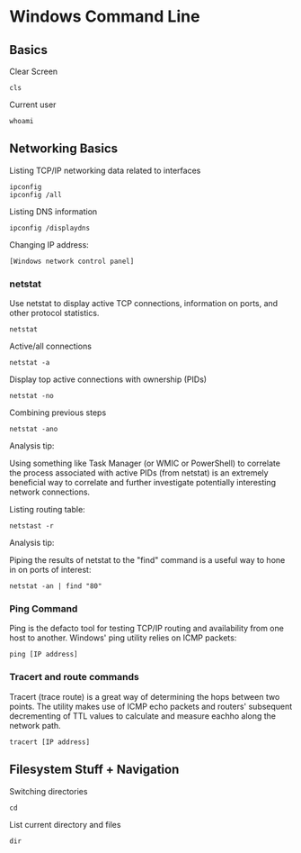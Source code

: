 # Windows Command Line

## Basics

Clear Screen

```
cls
```

Current user

```
whoami
```

## Networking Basics

Listing TCP/IP networking data related to interfaces

```
ipconfig
ipconfig /all
```

Listing DNS information

```
ipconfig /displaydns
```

Changing IP address:

```
[Windows network control panel]
```

### netstat

Use netstat to display active TCP connections, information on ports, and other protocol statistics.

```
netstat
```

Active/all connections

```
netstat -a
```

Display top active connections with ownership (PIDs)

```
netstat -no
```

Combining previous steps

```
netstat -ano
```

Analysis tip:

Using something like Task Manager (or WMIC or PowerShell) to correlate the process associated with active PIDs (from netstat) is an extremely beneficial way to correlate and further investigate potentially interesting network connections.

Listing routing table:

```
netstast -r
```

Analysis tip:

Piping the results of netstat to the "find" command is a useful way to hone in on ports of interest:

```
netstat -an | find "80"
```

### Ping Command

Ping is the defacto tool for testing TCP/IP routing and availability from one host to another. Windows' ping utility relies on ICMP packets:

```
ping [IP address]
```

### Tracert and route commands

Tracert (trace route) is a great way of determining the hops between two points. The utility makes use of ICMP echo packets and routers' subsequent decrementing of TTL values to calculate and measure eachho along the network path.

```
tracert [IP address]
```

## Filesystem Stuff + Navigation

Switching directories

```
cd
```

List current directory and files

```
dir
```









